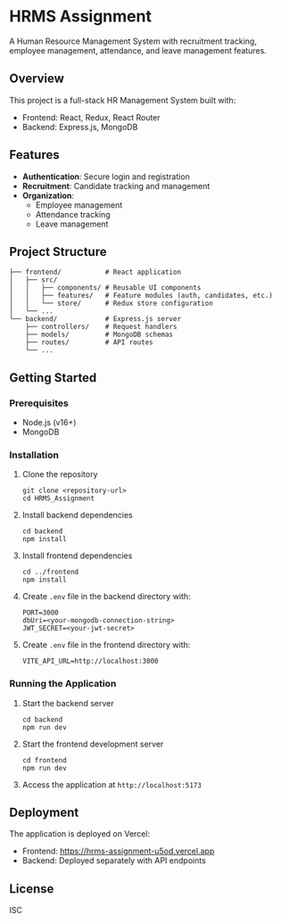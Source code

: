 # HRMS Assignment

A Human Resource Management System with recruitment tracking, employee management, attendance, and leave management features.

## Overview

This project is a full-stack HR Management System built with:
- Frontend: React, Redux, React Router
- Backend: Express.js, MongoDB

## Features

- **Authentication**: Secure login and registration
- **Recruitment**: Candidate tracking and management
- **Organization**: 
  - Employee management
  - Attendance tracking
  - Leave management

## Project Structure

```
├── frontend/           # React application
│   ├── src/
│   │   ├── components/ # Reusable UI components
│   │   ├── features/   # Feature modules (auth, candidates, etc.)
│   │   └── store/      # Redux store configuration
│   └── ...
└── backend/            # Express.js server
    ├── controllers/    # Request handlers
    ├── models/         # MongoDB schemas
    ├── routes/         # API routes
    └── ...
```

## Getting Started

### Prerequisites

- Node.js (v16+)
- MongoDB

### Installation

1. Clone the repository
   ```
   git clone <repository-url>
   cd HRMS_Assignment
   ```

2. Install backend dependencies
   ```
   cd backend
   npm install
   ```

3. Install frontend dependencies
   ```
   cd ../frontend
   npm install
   ```

4. Create `.env` file in the backend directory with:
   ```
   PORT=3000
   dbUri=<your-mongodb-connection-string>
   JWT_SECRET=<your-jwt-secret>
   ```

5. Create `.env` file in the frontend directory with:
   ```
   VITE_API_URL=http://localhost:3000
   ```

### Running the Application

1. Start the backend server
   ```
   cd backend
   npm run dev
   ```

2. Start the frontend development server
   ```
   cd frontend
   npm run dev
   ```

3. Access the application at `http://localhost:5173`

## Deployment

The application is deployed on Vercel:
- Frontend: https://hrms-assignment-u5od.vercel.app
- Backend: Deployed separately with API endpoints

## License

ISC
